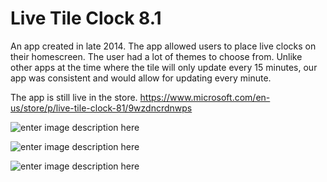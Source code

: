 Live Tile Clock 8.1
===================
An app created in late 2014. The app allowed users to place live clocks on their homescreen. The user had a lot of themes to choose from. Unlike other apps at the time where the tile will only update every 15 minutes, our app was consistent and would allow for updating every minute.

The app is still live in the store.
https://www.microsoft.com/en-us/store/p/live-tile-clock-81/9wzdncrdnwps

![enter image description here](https://store-images.s-microsoft.com/image/apps.59865.9007199266614301.fd659fc7-d046-43e4-80ea-d0ece78bee96.ee7e60eb-5a26-4730-b60a-8816f2f3a1a9?w=472&h=788&q=60)

![enter image description here](https://store-images.s-microsoft.com/image/apps.44285.9007199266614301.7477715c-ec3c-47b4-a610-cf48c3910421.f12a2eeb-6b8c-4a7f-906b-a0b7ec70c72c?w=472&h=788&q=60)

![enter image description here](https://store-images.s-microsoft.com/image/apps.19156.9007199266614301.cfd25c79-73b1-4b31-8f39-d67187c2d6ea.8e247104-55f6-4ab7-83a8-d8e843235996?w=472&h=788&q=60)

